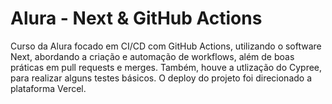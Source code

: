 # Alura - Next & GitHub Actions

Curso da Alura focado em CI/CD com GitHub Actions, utilizando o software Next, abordando a criação e automação de workflows, além de boas práticas em pull requests e merges.
Também, houve a utlização do Cypree, para realizar alguns testes básicos.
O deploy do projeto foi direcionado a plataforma Vercel.
